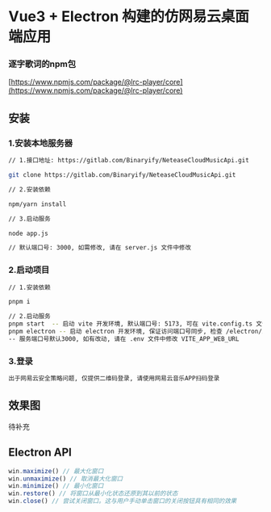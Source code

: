 # Vue3 + Electron 构建的仿网易云桌面端应用
### 逐字歌词的npm包
[https://www.npmjs.com/package/@lrc-player/core](https://www.npmjs.com/package/@lrc-player/core)

## 安装
### 1.安装本地服务器
```bash
// 1.接口地址: https://gitlab.com/Binaryify/NeteaseCloudMusicApi.git

git clone https://gitlab.com/Binaryify/NeteaseCloudMusicApi.git

// 2.安装依赖

npm/yarn install

// 3.启动服务

node app.js

// 默认端口号: 3000, 如需修改, 请在 server.js 文件中修改
```

### 2.启动项目
```bash
// 1.安装依赖

pnpm i

// 2.启动服务
pnpm start  -- 启动 vite 开发环境, 默认端口号: 5173, 可在 vite.config.ts 文件中修改
pnpm electron -- 启动 electron 开发环境, 保证访问端口号同步, 检查 /electron/index.js 文件
-- 服务端口号默认3000, 如有改动, 请在 .env 文件中修改 VITE_APP_WEB_URL
```

### 3.登录
```md
出于网易云安全策略问题, 仅提供二维码登录, 请使用网易云音乐APP扫码登录
```

## 效果图
待补充

## Electron API
```js
win.maximize() // 最大化窗口
win.unmaximize() // 取消最大化窗口
win.minimize() // 最小化窗口
win.restore() // 将窗口从最小化状态还原到其以前的状态
win.close() // 尝试关闭窗口。这与用户手动单击窗口的关闭按钮具有相同的效果
```